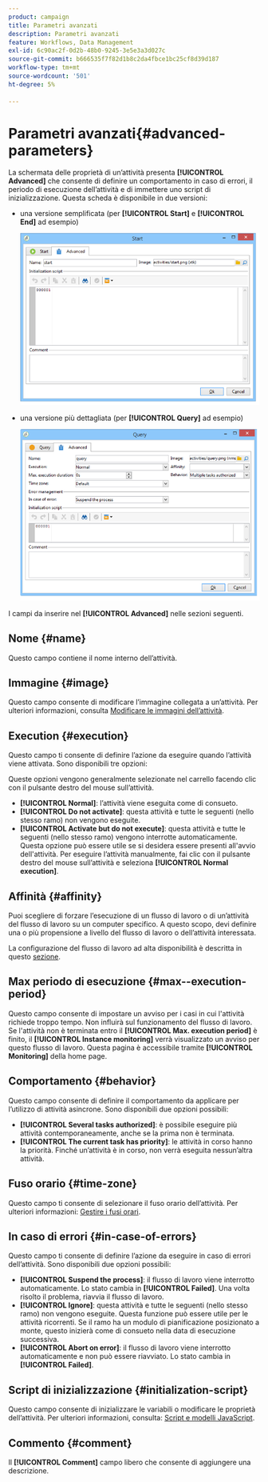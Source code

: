 ```yaml
---
product: campaign
title: Parametri avanzati
description: Parametri avanzati
feature: Workflows, Data Management
exl-id: 6c90ac2f-0d2b-48b0-9245-3e5e3a3d027c
source-git-commit: b666535f7f82d1b8c2da4fbce1bc25cf8d39d187
workflow-type: tm+mt
source-wordcount: '501'
ht-degree: 5%

---
```


# Parametri avanzati{#advanced-parameters}



La schermata delle proprietà di un’attività presenta **[!UICONTROL Advanced]** che consente di definire un comportamento in caso di errori, il periodo di esecuzione dell’attività e di immettere uno script di inizializzazione. Questa scheda è disponibile in due versioni:

* una versione semplificata (per **[!UICONTROL Start]** e **[!UICONTROL End]** ad esempio)

  ![](assets/wf-advanced-basic.png)

* una versione più dettagliata (per **[!UICONTROL Query]** ad esempio)

  ![](assets/wf-advanced-full.png)

I campi da inserire nel **[!UICONTROL Advanced]** nelle sezioni seguenti.

## Nome {#name}

Questo campo contiene il nome interno dell’attività.

## Immagine {#image}

Questo campo consente di modificare l’immagine collegata a un’attività. Per ulteriori informazioni, consulta [Modificare le immagini dell’attività](managing-activity-images.md).

## Execution {#execution}

Questo campo ti consente di definire l’azione da eseguire quando l’attività viene attivata. Sono disponibili tre opzioni:

Queste opzioni vengono generalmente selezionate nel carrello facendo clic con il pulsante destro del mouse sull’attività.

* **[!UICONTROL Normal]**: l’attività viene eseguita come di consueto.
* **[!UICONTROL Do not activate]**: questa attività e tutte le seguenti (nello stesso ramo) non vengono eseguite.
* **[!UICONTROL Activate but do not execute]**: questa attività e tutte le seguenti (nello stesso ramo) vengono interrotte automaticamente. Questa opzione può essere utile se si desidera essere presenti all&#39;avvio dell&#39;attività. Per eseguire l’attività manualmente, fai clic con il pulsante destro del mouse sull’attività e seleziona **[!UICONTROL Normal execution]**.

## Affinità {#affinity}

Puoi scegliere di forzare l’esecuzione di un flusso di lavoro o di un’attività del flusso di lavoro su un computer specifico. A questo scopo, devi definire una o più propensione a livello del flusso di lavoro o dell’attività interessata.

La configurazione del flusso di lavoro ad alta disponibilità è descritta in questo [sezione](../../installation/using/configuring-campaign-server.md#high-availability-workflows-and-affinities).


## Max periodo di esecuzione {#max--execution-period}

Questo campo consente di impostare un avviso per i casi in cui l&#39;attività richiede troppo tempo. Non influirà sul funzionamento del flusso di lavoro. Se l&#39;attività non è terminata entro il **[!UICONTROL Max. execution period]** è finito, il **[!UICONTROL Instance monitoring]** verrà visualizzato un avviso per questo flusso di lavoro. Questa pagina è accessibile tramite **[!UICONTROL Monitoring]** della home page.

## Comportamento {#behavior}

Questo campo consente di definire il comportamento da applicare per l’utilizzo di attività asincrone. Sono disponibili due opzioni possibili:

* **[!UICONTROL Several tasks authorized]**: è possibile eseguire più attività contemporaneamente, anche se la prima non è terminata.
* **[!UICONTROL The current task has priority]**: le attività in corso hanno la priorità. Finché un’attività è in corso, non verrà eseguita nessun’altra attività.

## Fuso orario {#time-zone}

Questo campo ti consente di selezionare il fuso orario dell’attività. Per ulteriori informazioni: [Gestire i fusi orari](managing-time-zones.md).

## In caso di errori {#in-case-of-errors}

Questo campo ti consente di definire l’azione da eseguire in caso di errori dell’attività. Sono disponibili due opzioni possibili:

* **[!UICONTROL Suspend the process]**: il flusso di lavoro viene interrotto automaticamente. Lo stato cambia in **[!UICONTROL Failed]**. Una volta risolto il problema, riavvia il flusso di lavoro.
* **[!UICONTROL Ignore]**: questa attività e tutte le seguenti (nello stesso ramo) non vengono eseguite. Questa funzione può essere utile per le attività ricorrenti. Se il ramo ha un modulo di pianificazione posizionato a monte, questo inizierà come di consueto nella data di esecuzione successiva.
* **[!UICONTROL Abort on error]**: il flusso di lavoro viene interrotto automaticamente e non può essere riavviato. Lo stato cambia in **[!UICONTROL Failed]**.

## Script di inizializzazione {#initialization-script}

Questo campo consente di inizializzare le variabili o modificare le proprietà dell’attività. Per ulteriori informazioni, consulta: [Script e modelli JavaScript](javascript-scripts-and-templates.md).

## Commento {#comment}

Il **[!UICONTROL Comment]** campo libero che consente di aggiungere una descrizione.
